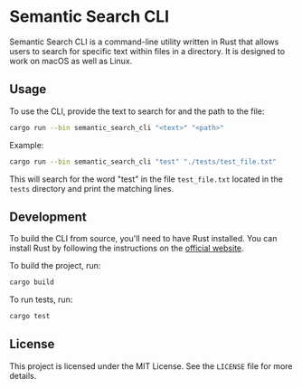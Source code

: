 # Semantic Search CLI

Semantic Search CLI is a command-line utility written in Rust that allows users to search for specific text within files in a directory. It is designed to work on macOS as well as Linux.

## Usage

To use the CLI, provide the text to search for and the path to the file:

```sh
cargo run --bin semantic_search_cli "<text>" "<path>"
```

Example:

```sh
cargo run --bin semantic_search_cli "test" "./tests/test_file.txt"
```

This will search for the word "test" in the file `test_file.txt` located in the `tests` directory and print the matching lines.

## Development

To build the CLI from source, you'll need to have Rust installed. You can install Rust by following the instructions on the [official website](https://www.rust-lang.org/).

To build the project, run:

```sh
cargo build
```

To run tests, run:

```sh
cargo test
```

## License

This project is licensed under the MIT License. See the `LICENSE` file for more details.

